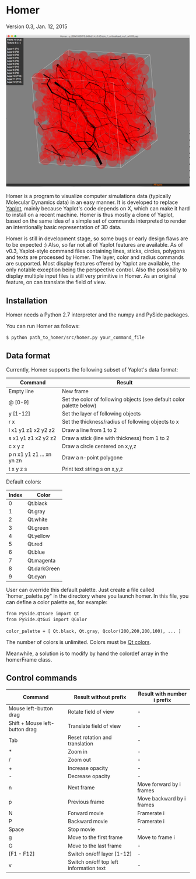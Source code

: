 <h1> Homer </h1>

Version 0.3, Jan. 12, 2015

![Homer](./img/homer_1.png)

Homer is a program to visualize computer simulations data (typically
Molecular Dynamics data) in an easy manner. It is developed to replace
[Yaplot](https://github.com/vitroid/Yaplot), mainly because Yaplot's
code depends on X, which can make it hard to install
on a recent machine. Homer is thus mostly a clone of Yaplot, based on
the same idea of a simple set of commands interpreted to render an
intentionally basic representation of 3D data.

Homer is still in development stage, so some bugs or early design
flaws are to be expected :) Also, so far not all of Yaplot features
are available. As of v0.3, Yaplot-style command files containing
lines, sticks, circles, polygons and texts are processed by Homer. The
layer, color and radius commands are supported. Most display features
offered by Yaplot are available, the only notable exception being the
perspective control. Also the possibility to display multiple input
files is still very primitive in Homer. As an original feature,
on can translate the field of view.

<h2> Installation </h2>

Homer needs a Python 2.7 interpreter and the numpy and PySide
packages.

You can run Homer as follows:

```
$ python path_to_homer/src/homer.py your_command_file
```

<h2> Data format </h2>

Currently, Homer supports the following subset of Yaplot's data format:

| Command | Result |
|---------|--------|
| Empty line | New frame |
| @ [0-9] | Set the color of following objects (see default color palette below) |
| y [1-12] | Set the layer of following objects |
| r x | Set the thickness/radius of following objects to x |
| l x1 y1 z1 x2 y2 z2 | Draw a line from 1 to 2 |
| s x1 y1 z1 x2 y2 z2 | Draw a stick (line with thickness) from 1 to 2 |
| c x y z | Draw a circle centered on x,y,z |
| p n x1 y1 z1 ... xn yn zn | Draw a n-point polygone |
| t x y z s | Print text string s on x,y,z |

Default colors:

| Index | Color |
|-------|-------|
| 0 | Qt.black |
| 1 | Qt.gray |
| 2 | Qt.white |
| 3 | Qt.green |
| 4 | Qt.yellow |
| 5 | Qt.red |
| 6 | Qt.blue |
| 7 | Qt.magenta |
| 8 | Qt.darkGreen |
| 9 | Qt.cyan |

User can override this default palette. Just create a file called
`homer_palette.py" in the directory where you launch homer. In this
file, you can define a color palette as, for example:
```
from PySide.QtCore import Qt
from PySide.QtGui import QColor

color_palette = [ Qt.black, Qt.gray, Qcolor(200,200,200,100), ... ]
```
The number of colors is unlimited. Colors must be [Qt colors](http://qt-project.org/doc/qt-4.8/qcolor.html).

Meanwhile, a solution is to modify by hand the colordef array in the homerFrame class.

<h2> Control commands </h2>

| Command | Result without prefix | Result with number i prefix |
|---------|------------------------------|---------------------------|
| Mouse left-button drag  | Rotate field of view | - |
| Shift + Mouse left-button drag  | Translate field of view | - |
| Tab | Reset rotation and translation | - |
| * | Zoom in | - |
| / | Zoom out | - |
| + | Increase opacity | - |
| - | Decrease opacity | - |
| n | Next frame | Move forward by i frames |
| p | Previous frame | Move backward by i frames |
| N | Forward movie | Framerate i |
| P | Backward movie | Framerate i |
| Space | Stop movie | - |
| g | Move to the first frame | Move to frame i |
| G | Move to the last frame | - |
| [F1 - F12] | Switch on/off layer [1-12] | - |
| v | Switch on/off top left information text | - |
